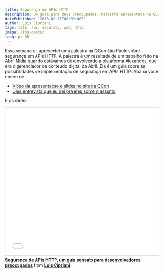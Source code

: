 ```yaml
---
title: Segurança em APIs HTTP
description: Um guia para devs preocupados. Palestra apresentada na QCon São Paulo.
datePublished: '2013-08-31T00:00:00Z'
author: Luis Cipriani
tags: talk, api, security, web, http
image: /img-posts/
lang: pt-BR
---
```


Essa semana eu apresentei uma palestra na QCon São Paulo sobre segurança em APIs HTTP. A palestra é um resultado de um trabalho feito na Abril Mídia quando estávamos desenvolvendo a plataforma Alexandria, que era o gerenciador de conteúdo digital da Abril. Ela é um guia sobre as possibilidades de implementação de segurança em APIs HTTP. Abaixo você encontra:

- [Vídeo da apresentação e slides no site da QCon](https://www.infoq.com/br/presentations/seguranca-apis-http/)
- [Uma entrevista que eu dei pra eles sobre o assunto](https://www.infoq.com/br/interviews/seguranca-apis-http/)

E os slides:

<div class="media">
<iframe class="media-asset" src="//www.slideshare.net/slideshow/embed_code/key/d0Xi3wSq2UaQQK" width="595" height="485" frameborder="0" marginwidth="0" marginheight="0" scrolling="no" style="border:1px solid #CCC; border-width:1px; margin-bottom:5px; max-width: 100%;" allowfullscreen> </iframe> <div style="margin-bottom:5px"> <strong> <a href="//www.slideshare.net/lfcipriani/segurana-de-p" title="Segurança de APIs HTTP, um guia sensato para desenvolvedores preocupados" target="_blank">Segurança de APIs HTTP, um guia sensato para desenvolvedores preocupados</a> </strong> from <strong><a href="https://www.slideshare.net/lfcipriani" target="_blank">Luis Cipriani</a></strong> </div>
</div>
